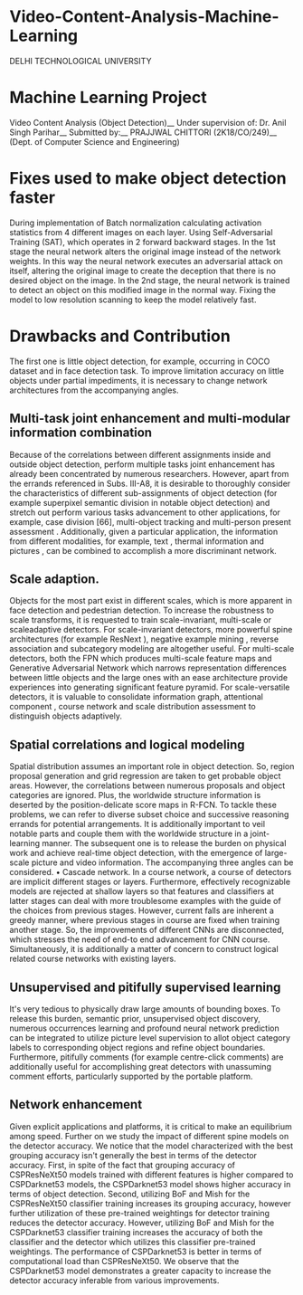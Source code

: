 # Video-Content-Analysis-Machine-Learning
DELHI TECHNOLOGICAL UNIVERSITY

# Machine Learning Project

Video Content Analysis (Object Detection)__
Under supervision of: Dr. Anil Singh Parihar__
Submitted by:__
PRAJJWAL CHITTORI (2K18/CO/249)__
(Dept. of Computer Science and Engineering)

# Fixes used to make object detection faster

During implementation of Batch normalization calculating activation statistics from 4 different images on each layer.
Using  Self-Adversarial Training (SAT), which operates in 2 forward backward stages. In the 1st stage the neural network alters the original image instead of the network weights. In this way the neural network executes an adversarial attack on itself, altering the original image to create the deception that there is no desired object on the image. In the 2nd stage, the neural network is trained to detect an object on this modified image in the normal way.
Fixing the model to low resolution scanning to keep the model relatively fast.

# Drawbacks and Contribution

The first one is little object detection, for example, occurring in COCO dataset and in face detection task. To improve limitation accuracy on little objects under partial impediments, it is necessary to change network architectures from the accompanying angles. 

##  Multi-task joint enhancement and multi-modular information combination

Because of the correlations between different assignments inside and outside object detection, perform multiple tasks joint enhancement has already been concentrated by numerous researchers. However, apart from the errands referenced in Subs. III-A8, it is desirable to thoroughly consider the characteristics of different sub-assignments of object detection (for example superpixel semantic division in notable object detection) and stretch out perform various tasks advancement to other applications, for example, case division [66], multi-object tracking  and multi-person present assessment . Additionally, given a particular application, the information from different modalities, for example, text , thermal information  and pictures , can be combined to accomplish a more discriminant network. 

## Scale adaption.

Objects for the most part exist in different scales, which is more apparent in face detection and pedestrian detection. To increase the robustness to scale transforms, it is requested to train scale-invariant, multi-scale or scaleadaptive detectors. For scale-invariant detectors, more powerful spine architectures (for example ResNext ), negative example mining , reverse association  and subcategory modeling are altogether useful. For multi-scale detectors, both the FPN which produces multi-scale feature maps and Generative Adversarial Network which narrows representation differences between little objects and the large ones with an ease architecture provide experiences into generating significant feature pyramid. For scale-versatile detectors, it is valuable to consolidate information graph, attentional component , course network and scale distribution assessment  to distinguish objects adaptively. 

## Spatial correlations and logical modeling

Spatial distribution assumes an important role in object detection. So, region proposal generation and grid regression are taken to get probable object areas. However, the correlations between numerous proposals and object categories are ignored. Plus, the worldwide structure information is deserted by the position-delicate score maps in R-FCN. To tackle these problems, we can refer to diverse subset choice  and successive reasoning errands  for potential arrangements. It is additionally important to veil notable parts and couple them with the worldwide structure in a joint-learning manner. The subsequent one is to release the burden on physical work and achieve real-time object detection, with the emergence of large-scale picture and video information. The accompanying three angles can be considered. • Cascade network. In a course network, a course of detectors are implicit different stages or layers. Furthermore, effectively recognizable models are rejected at shallow layers so that features and classifiers at latter stages can deal with more troublesome examples with the guide of the choices from previous stages. However, current falls are inherent a greedy manner, where previous stages in course are fixed when training another stage. So, the improvements of different CNNs are disconnected, which stresses the need of end-to end advancement for CNN course. Simultaneously, it is additionally a matter of concern to construct logical related course networks with existing layers. 

## Unsupervised and pitifully supervised learning

It's very tedious to physically draw large amounts of bounding boxes. To release this burden, semantic prior, unsupervised object discovery, numerous occurrences learning and profound neural network prediction can be integrated to utilize picture level supervision to allot object category labels to corresponding object regions and refine object boundaries. Furthermore, pitifully comments (for example centre-click comments) are additionally useful for accomplishing great detectors with unassuming comment efforts, particularly supported by the portable platform. 

## Network enhancement

Given explicit applications and platforms, it is critical to make an equilibrium among speed. 
Further on we study the impact of different spine models on the detector accuracy. We notice that the model characterized with the best grouping accuracy isn't generally the best in terms of the detector accuracy. First, in spite of the fact that grouping accuracy of CSPResNeXt50 models trained with different features is higher compared to CSPDarknet53 models, the CSPDarknet53 model shows higher accuracy in terms of object detection. Second, utilizing BoF and Mish for the CSPResNeXt50 classifier training increases its grouping accuracy, however further utilization of these pre-trained weightings for detector training reduces the detector accuracy. However, utilizing BoF and Mish for the CSPDarknet53 classifier training increases the accuracy of both the classifier and the detector which utilizes this classifier pre-trained weightings. The performance of CSPDarknet53 is better in terms of computational load than CSPResNeXt50. We observe that the CSPDarknet53 model demonstrates a greater capacity to increase the detector accuracy inferable from various improvements.





